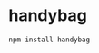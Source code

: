 # handybag
`npm install handybag`

[](https://img.shields.io/github/package-json/v/thewilloftheshadow/handybag)
[](https://img.shields.io/github/issues-raw/thewilloftheshadow/handybag)
